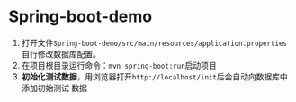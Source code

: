 # Spring-boot-demo
1. 打开文件```Spring-boot-demo/src/main/resources/application.properties```自行修改数据库配置。
2. 在项目根目录运行命令：```mvn spring-boot:run```启动项目
3. **初始化测试数据**，用浏览器打开```http://localhost/init```后会自动向数据库中添加初始测试 数据
 

